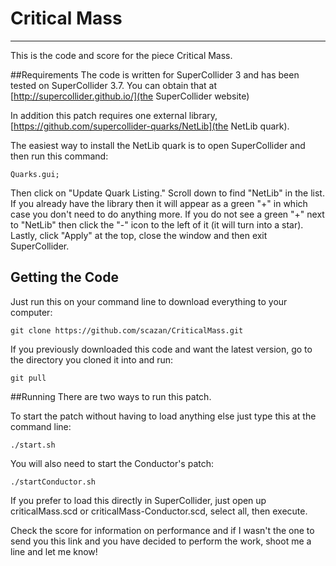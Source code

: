 # Critical Mass
---------------

This is the code and score for the piece Critical Mass.

##Requirements
The code is written for SuperCollider 3 and has been tested on SuperCollider 3.7.
You can obtain that at [http://supercollider.github.io/](the SuperCollider website)

In addition this patch requires one external library, [https://github.com/supercollider-quarks/NetLib](the NetLib quark).

The easiest way to install the NetLib quark is to open SuperCollider and then run this command:
```
Quarks.gui;
```

Then click on "Update Quark Listing."
Scroll down to find "NetLib" in the list.
If you already have the library then it will appear as a green "+" in which case you don't need to do anything more.
If you do not see a green "+" next to "NetLib" then click the "-" icon to the left of it (it will turn into a star).
Lastly, click "Apply" at the top, close the window and then exit SuperCollider.

## Getting the Code
Just run this on your command line to download everything to your computer:
```
git clone https://github.com/scazan/CriticalMass.git
```

If you previously downloaded this code and want the latest version, go to the directory you cloned it into and run:
```
git pull
```

##Running
There are two ways to run this patch.

To start the patch without having to load anything else just type this at the command line:
```
./start.sh
```
You will also need to start the Conductor's patch:
```
./startConductor.sh
```

If you prefer to load this directly in SuperCollider, just open up criticalMass.scd or criticalMass-Conductor.scd, select all, then execute.

Check the score for information on performance and if I wasn't the one to send you this link and you have decided to perform the work, shoot me a line and let me know!


